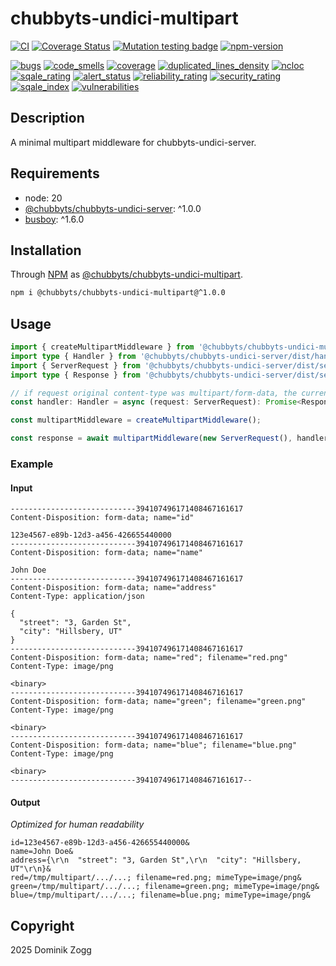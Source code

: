 # chubbyts-undici-multipart

[![CI](https://github.com/chubbyts/chubbyts-undici-multipart/actions/workflows/ci.yml/badge.svg)](https://github.com/chubbyts/chubbyts-undici-multipart/actions/workflows/ci.yml)
[![Coverage Status](https://coveralls.io/repos/github/chubbyts/chubbyts-undici-multipart/badge.svg?branch=master)](https://coveralls.io/github/chubbyts/chubbyts-undici-multipart?branch=master)
[![Mutation testing badge](https://img.shields.io/endpoint?style=flat&url=https%3A%2F%2Fbadge-api.stryker-mutator.io%2Fgithub.com%2Fchubbyts%2Fchubbyts-undici-multipart%2Fmaster)](https://dashboard.stryker-mutator.io/reports/github.com/chubbyts/chubbyts-undici-multipart/master)
[![npm-version](https://img.shields.io/npm/v/@chubbyts/chubbyts-undici-multipart.svg)](https://www.npmjs.com/package/@chubbyts/chubbyts-undici-multipart)

[![bugs](https://sonarcloud.io/api/project_badges/measure?project=chubbyts_chubbyts-undici-multipart&metric=bugs)](https://sonarcloud.io/dashboard?id=chubbyts_chubbyts-undici-multipart)
[![code_smells](https://sonarcloud.io/api/project_badges/measure?project=chubbyts_chubbyts-undici-multipart&metric=code_smells)](https://sonarcloud.io/dashboard?id=chubbyts_chubbyts-undici-multipart)
[![coverage](https://sonarcloud.io/api/project_badges/measure?project=chubbyts_chubbyts-undici-multipart&metric=coverage)](https://sonarcloud.io/dashboard?id=chubbyts_chubbyts-undici-multipart)
[![duplicated_lines_density](https://sonarcloud.io/api/project_badges/measure?project=chubbyts_chubbyts-undici-multipart&metric=duplicated_lines_density)](https://sonarcloud.io/dashboard?id=chubbyts_chubbyts-undici-multipart)
[![ncloc](https://sonarcloud.io/api/project_badges/measure?project=chubbyts_chubbyts-undici-multipart&metric=ncloc)](https://sonarcloud.io/dashboard?id=chubbyts_chubbyts-undici-multipart)
[![sqale_rating](https://sonarcloud.io/api/project_badges/measure?project=chubbyts_chubbyts-undici-multipart&metric=sqale_rating)](https://sonarcloud.io/dashboard?id=chubbyts_chubbyts-undici-multipart)
[![alert_status](https://sonarcloud.io/api/project_badges/measure?project=chubbyts_chubbyts-undici-multipart&metric=alert_status)](https://sonarcloud.io/dashboard?id=chubbyts_chubbyts-undici-multipart)
[![reliability_rating](https://sonarcloud.io/api/project_badges/measure?project=chubbyts_chubbyts-undici-multipart&metric=reliability_rating)](https://sonarcloud.io/dashboard?id=chubbyts_chubbyts-undici-multipart)
[![security_rating](https://sonarcloud.io/api/project_badges/measure?project=chubbyts_chubbyts-undici-multipart&metric=security_rating)](https://sonarcloud.io/dashboard?id=chubbyts_chubbyts-undici-multipart)
[![sqale_index](https://sonarcloud.io/api/project_badges/measure?project=chubbyts_chubbyts-undici-multipart&metric=sqale_index)](https://sonarcloud.io/dashboard?id=chubbyts_chubbyts-undici-multipart)
[![vulnerabilities](https://sonarcloud.io/api/project_badges/measure?project=chubbyts_chubbyts-undici-multipart&metric=vulnerabilities)](https://sonarcloud.io/dashboard?id=chubbyts_chubbyts-undici-multipart)

## Description

A minimal multipart middleware for chubbyts-undici-server.

## Requirements

 * node: 20
 * [@chubbyts/chubbyts-undici-server][2]: ^1.0.0
 * [busboy][3]: ^1.6.0

## Installation

Through [NPM](https://www.npmjs.com) as [@chubbyts/chubbyts-undici-multipart][1].

```sh
npm i @chubbyts/chubbyts-undici-multipart@^1.0.0
```

## Usage

```ts
import { createMultipartMiddleware } from '@chubbyts/chubbyts-undici-multipart/dist/multipart-middleware';
import type { Handler } from '@chubbyts/chubbyts-undici-server/dist/handler';
import { ServerRequest } from '@chubbyts/chubbyts-undici-server/dist/server';
import type { Response } from '@chubbyts/chubbyts-undici-server/dist/server';

// if request original content-type was multipart/form-data, the current content-type and body is now application/x-www-form-urlencoded
const handler: Handler = async (request: ServerRequest): Promise<Response> ...;

const multipartMiddleware = createMultipartMiddleware();

const response = await multipartMiddleware(new ServerRequest(), handler);
```

### Example

#### Input

```
----------------------------394107496171408467161617
Content-Disposition: form-data; name="id"

123e4567-e89b-12d3-a456-426655440000
----------------------------394107496171408467161617
Content-Disposition: form-data; name="name"

John Doe
----------------------------394107496171408467161617
Content-Disposition: form-data; name="address"
Content-Type: application/json

{
  "street": "3, Garden St",
  "city": "Hillsbery, UT"
}
----------------------------394107496171408467161617
Content-Disposition: form-data; name="red"; filename="red.png"
Content-Type: image/png

<binary>
----------------------------394107496171408467161617
Content-Disposition: form-data; name="green"; filename="green.png"
Content-Type: image/png

<binary>
----------------------------394107496171408467161617
Content-Disposition: form-data; name="blue"; filename="blue.png"
Content-Type: image/png

<binary>
----------------------------394107496171408467161617--
```

#### Output

*Optimized for human readability*

```
id=123e4567-e89b-12d3-a456-426655440000&
name=John Doe&
address={\r\n  "street": "3, Garden St",\r\n  "city": "Hillsbery, UT"\r\n}&
red=/tmp/multipart/.../...; filename=red.png; mimeType=image/png&
green=/tmp/multipart/.../...; filename=green.png; mimeType=image/png&
blue=/tmp/multipart/.../...; filename=blue.png; mimeType=image/png&
```


## Copyright

2025 Dominik Zogg

[1]: https://www.npmjs.com/package/@chubbyts/chubbyts-undici-multipart
[2]: https://www.npmjs.com/package/@chubbyts/chubbyts-undici-server
[3]: https://www.npmjs.com/package/busboy
